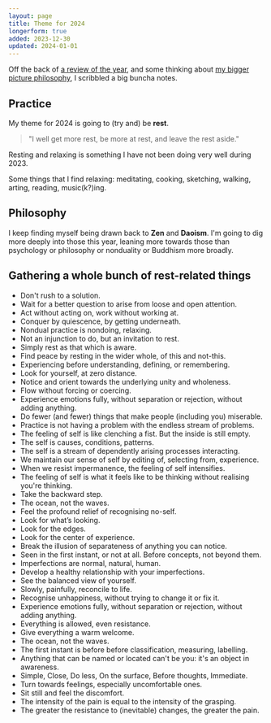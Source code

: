 ```yaml
---
layout: page
title: Theme for 2024
longerform: true
added: 2023-12-30
updated: 2024-01-01
---
```


Off the back of [a review of the year](/thinking/2023-year-in-review/), and some thinking about [my bigger picture philosophy](/thinking/my-philosophy/), I scribbled a big buncha notes.

## Practice

My theme for 2024 is going to (try and) be **rest**.

> "I well get more rest, be more at rest, and leave the rest aside."

Resting and relaxing is something I have not been doing very well during 2023.

Some things that I find relaxing: meditating, cooking, sketching, walking, arting, reading, music(k?)ing.

## Philosophy

I keep finding myself being drawn back to **Zen** and **Daoism**. I'm going to dig more deeply into those this year, leaning more towards those than psychology or philosophy or nonduality or Buddhism more broadly.

## Gathering a whole bunch of rest-related things

- Don't rush to a solution. 
- Wait for a better question to arise from loose and open attention.
- Act without acting on, work without working at.
- Conquer by quiescence, by getting underneath.
- Nondual practice is nondoing, relaxing.
- Not an injunction to do, but an invitation to rest.
- Simply rest as that which is aware.
- Find peace by resting in the wider whole, of this and not-this.
- Experiencing before understanding, defining, or remembering.
- Look for yourself, at zero distance.
- Notice and orient towards the underlying unity and wholeness.
- Flow without forcing or coercing.
- Experience emotions fully, without separation or rejection, without adding anything.
- Do fewer (and fewer) things that make people (including you) miserable.
- Practice is not having a problem with the endless stream of problems.
- The feeling of self is like clenching a fist. But the inside is still empty.
- The self is causes, conditions, patterns.
- The self is a stream of dependently arising processes interacting.
- We maintain our sense of self by editing of, selecting from, experience.
- When we resist impermanence, the feeling of self intensifies.
- The feeling of self is what it feels like to be thinking without realising you're thinking.
- Take the backward step.
- The ocean, not the waves.
- Feel the profound relief of recognising no-self.
- Look for what’s looking.
- Look for the edges.
- Look for the center of experience.
- Break the illusion of separateness of anything you can notice.
- Seen in the first instant, or not at all. Before concepts, not beyond them.
- Imperfections are normal, natural, human.
- Develop a healthy relationship with your imperfections.
- See the balanced view of yourself.
- Slowly, painfully, reconcile to life.
- Recognise unhappiness, without trying to change it or fix it.
- Experience emotions fully, without separation or rejection, without adding anything.
- Everything is allowed, even resistance.
- Give everything a warm welcome.
- The ocean, not the waves.
- The first instant is before before classification, measuring, labelling.
- Anything that can be named or located can't be you: it's an object in awareness.
- Simple, Close, Do less, On the surface, Before thoughts, Immediate.
- Turn towards feelings, especially uncomfortable ones.
- Sit still and feel the discomfort.
- The intensity of the pain is equal to the intensity of the grasping.
- The greater the resistance to (inevitable) changes, the greater the pain.
